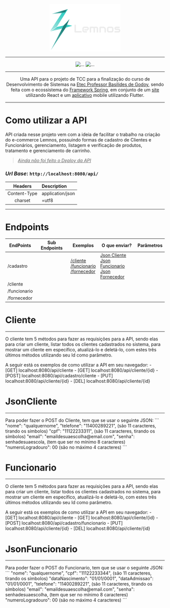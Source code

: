 <div align="center">
    <br />
    <img src="src/main/resources/imagens/Logo-Lemnos-Horizontal-Branco.png" alt="Logo" />
    <hr />
    <img src="http://img.shields.io/static/v1?label=STATUS&message=EM%20DESENVOLVIMENTO&color=GREEN&style=for-the-badge" alt="..." />
    <img src="https://img.shields.io/static/v1?label=Projeto%20de&message=TCC&color=blue&style=for-the-badge" alt="..." />
    <hr />
    <p>
        Uma API para o projeto de TCC para a finalização do curso de Desenvolvimento de Sistemas na 
        <a href="https://basilides.com.br">Etec Professor Basilides de Godoy</a>, sendo feita com o ecossistema do 
<a href="https://spring.io">Framework Spring</a>, em conjunto de um <a href="https://lemnos.vercel.app">site</a> 
        utilizando React e um <a href="">aplicativo</a> mobile utilizando Flutter.
    </p>
    <hr />
</div>

# Como utilizar a API

API criada nesse projeto vem com a ideia de facilitar o trabalho na criação do e-commerce Lemnos, possuindo formas 
de cadastro de Clientes e Funcionários, gerenciamento, listagem e verificação de produtos, tratamento e 
gerenciamento de carrinho.

> _<ins>Ainda não foi feito o Deploy da API</ins>_

### _Url Base_: `http://localhost:8080/api/`

|   Headers    | Description      |
|:------------:|:-----------------|
| Content-Type | application/json |
|   charset    | =utf8            |

---

# Endpoints

| **EndPoints** | **Sub Endpoints** | **Exemplos**                                          | **O que enviar?**                                               | **Parâmetros** |
|---------------|-------------------|-------------------------------------------------------|-----------------------------------------------------------------|----------------|
| /cadastro     |                   | [/cliente](#cliente)<br/>[/funcionario](#funcionario)<br/>[/fornecedor]() | [Json Cliente](#jsoncliente)<br>[Json Funcionario](#jsonfuncionario)<br>[Json Fornecedor]() |
| /cliente      |                   |                                                       |                                                                 |
| /funcionario  |                   |                                                       |                                                                 |
| /fornecedor   |                   |                                                       |                                                                 |


# Cliente

<hr />

<p>
	O cliente tem 5 métodos para fazer as requisições para a API, sendo elas para criar um cliente, listar
	todos os clientes cadastrados no sistema, para mostrar um cliente em específico, atualizá-lo e deletá-lo,
	com estes três últimos métodos utilizando seu Id como parâmetro.
</p>
<p>
	A seguir está os exemplos de como utilizar a API em seu navegador:
	- [GET]  localhost:8080/api/cliente
	- [GET]  localhost:8080/api/cliente/{id}
	- [POST] localhost:8080/api/cadastro/cliente
	- [PUT]  localhost:8080/api/cliente/{id}
	- [DEL]  localhost:8080/api/cliente/{id}
</p>

# JsonCliente

<hr />

<p>
	Para poder fazer o POST do Cliente, tem que se usar o seguinte JSON:
	``` "nome": "qualquernome",
	"telefone": "11400289221", (são 11 caracteres, tirando os símbolos)
	"cpf": "11122233311", (são 11 caracteres, tirando os símbolos)
	"email": "emaildesuaescolha@email.com",
	"senha": senhadesuaescola, (tem que ser no mínimo 8 caracteres)
	"numeroLogradouro": 00 (são no máximo 4 caracteres) ```
	
</p>



# Funcionario

<hr />

<p>
	O cliente tem 5 métodos para fazer as requisições para a API, sendo elas para criar um cliente, listar
	todos os clientes cadastrados no sistema, para mostrar um cliente em específico, atualizá-lo e deletá-lo,
	com estes três últimos métodos utilizando seu Id como parâmetro.
</p>

<p>
	A seguir está os exemplos de como utilizar a API em seu navegador:
	- [GET]  localhost:8080/api/cliente
	- [GET]  localhost:8080/api/cliente/{id}
	- [POST] localhost:8080/api/cadastro/funcionario
	- [PUT]  localhost:8080/api/cliente/{id}
	- [DEL]  localhost:8080/api/cliente/{id} 
</p>

# JsonFuncionario

<hr />

<p>
	Para poder fazer o POST do Funcionario, tem que se usar o seguinte JSON:
	``` "nome": "qualquernome",
	"cpf": "11122233344", (são 11 caracteres, tirando os símbolos)
	"dataNascimento": "01/01/0001",
	"dataAdmissao": "01/01/0001",
	"telefone": "11400289221", (são 11 caracteres, tirando os símbolos)
	"email": "emaildesuaescolha@email.com",
	"senha": senhadesuaescolha, (tem que ser no mínimo 8 caracteres)
	"numeroLogradouro": 00 (são no máximo 4 caracteres) ```
</p>